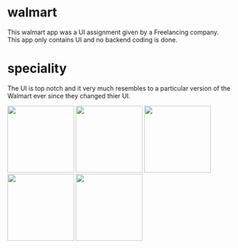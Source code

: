 # walmart

This walmart app was a UI assignment given by a Freelancing company. This app only contains UI and no backend coding is done.
# speciality
The UI is top notch and it very much resembles to a particular version of the Walmart ever since they changed thier UI.


<img src="https://user-images.githubusercontent.com/67114557/98401868-5f38cb80-208c-11eb-8660-6b9aa4fdbfa6.jpeg" width="150">
<img src="https://user-images.githubusercontent.com/67114557/98401855-59db8100-208c-11eb-9322-b75f3394fdcd.jpeg" width="150">
<img src="https://user-images.githubusercontent.com/67114557/98401863-5cd67180-208c-11eb-8033-099db3ec3346.jpeg" width="150">
<img src="https://user-images.githubusercontent.com/67114557/98401864-5e079e80-208c-11eb-8379-9e563886e359.jpeg" width="150">
<img src="https://user-images.githubusercontent.com/67114557/98401867-5ea03500-208c-11eb-914d-70b831637aed.jpeg" width="150">
